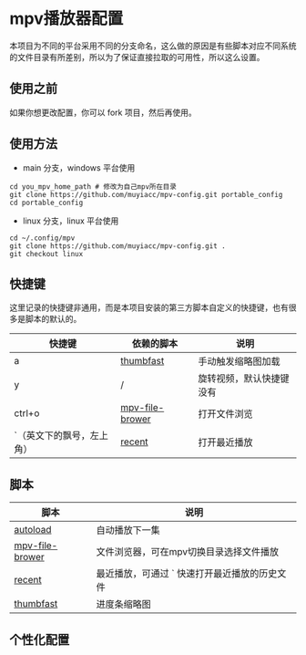 # mpv播放器配置

本项目为不同的平台采用不同的分支命名，这么做的原因是有些脚本对应不同系统的文件目录有所差别，所以为了保证直接拉取的可用性，所以这么设置。

## 使用之前

如果你想更改配置，你可以 fork 项目，然后再使用。

## 使用方法

- main 分支，windows 平台使用

```
cd you_mpv_home_path # 修改为自己mpv所在目录
git clone https://github.com/muyiacc/mpv-config.git portable_config
cd portable_config
```

- linux 分支，linux 平台使用

```
cd ~/.config/mpv
git clone https://github.com/muyiacc/mpv-config.git .
git checkout linux
```

## 快捷键

这里记录的快捷键非通用，而是本项目安装的第三方脚本自定义的快捷键，也有很多是脚本的默认的。

| 快捷键 | 依赖的脚本 | 说明 |
| --- | --- | --- |
| a | [thumbfast](https://github.com/po5/thumbfast) | 手动触发缩略图加载|
| y | / | 旋转视频，默认快捷键没有
| ctrl+o | [mpv-file-brower](https://github.com/CogentRedTester/mpv-file-browser) | 打开文件浏览 |
| `（英文下的飘号，左上角） |  [recent](https://github.com/hacel/recent) | 打开最近播放 |

## 脚本
| 脚本 | 说明 |
| --- | --- |
| [autoload](https://github.com/mpv-player/mpv/blob/master/TOOLS/lua/autoload.lua) | 自动播放下一集 |
| [mpv-file-brower](https://github.com/CogentRedTester/mpv-file-browser) | 文件浏览器，可在mpv切换目录选择文件播放 |
| [recent](https://github.com/hacel/recent) | 最近播放，可通过 ` 快速打开最近播放的历史文件|
| [thumbfast](https://github.com/po5/thumbfast) | 进度条缩略图 |



## 个性化配置
